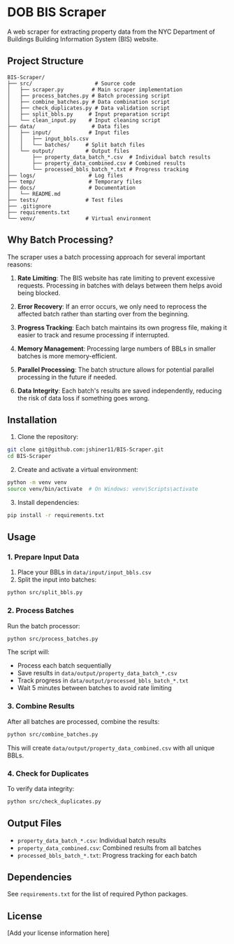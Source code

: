 # DOB BIS Scraper

A web scraper for extracting property data from the NYC Department of Buildings Building Information System (BIS) website.

## Project Structure

```
BIS-Scraper/
├── src/                    # Source code
│   ├── scraper.py         # Main scraper implementation
│   ├── process_batches.py # Batch processing script
│   ├── combine_batches.py # Data combination script
│   ├── check_duplicates.py # Data validation script
│   ├── split_bbls.py     # Input preparation script
│   └── clean_input.py    # Input cleaning script
├── data/                  # Data files
│   ├── input/            # Input files
│   │   ├── input_bbls.csv
│   │   └── batches/     # Split batch files
│   └── output/          # Output files
│       ├── property_data_batch_*.csv  # Individual batch results
│       ├── property_data_combined.csv # Combined results
│       └── processed_bbls_batch_*.txt # Progress tracking
├── logs/                 # Log files
├── temp/                 # Temporary files
├── docs/                 # Documentation
│   └── README.md
├── tests/               # Test files
├── .gitignore
├── requirements.txt
└── venv/                # Virtual environment
```

## Why Batch Processing?

The scraper uses a batch processing approach for several important reasons:

1. **Rate Limiting**: The BIS website has rate limiting to prevent excessive requests. Processing in batches with delays between them helps avoid being blocked.

2. **Error Recovery**: If an error occurs, we only need to reprocess the affected batch rather than starting over from the beginning.

3. **Progress Tracking**: Each batch maintains its own progress file, making it easier to track and resume processing if interrupted.

4. **Memory Management**: Processing large numbers of BBLs in smaller batches is more memory-efficient.

5. **Parallel Processing**: The batch structure allows for potential parallel processing in the future if needed.

6. **Data Integrity**: Each batch's results are saved independently, reducing the risk of data loss if something goes wrong.

## Installation

1. Clone the repository:
```bash
git clone git@github.com:jshiner11/BIS-Scraper.git
cd BIS-Scraper
```

2. Create and activate a virtual environment:
```bash
python -m venv venv
source venv/bin/activate  # On Windows: venv\Scripts\activate
```

3. Install dependencies:
```bash
pip install -r requirements.txt
```

## Usage

### 1. Prepare Input Data

1. Place your BBLs in `data/input/input_bbls.csv`
2. Split the input into batches:
```bash
python src/split_bbls.py
```

### 2. Process Batches

Run the batch processor:
```bash
python src/process_batches.py
```

The script will:
- Process each batch sequentially
- Save results in `data/output/property_data_batch_*.csv`
- Track progress in `data/output/processed_bbls_batch_*.txt`
- Wait 5 minutes between batches to avoid rate limiting

### 3. Combine Results

After all batches are processed, combine the results:
```bash
python src/combine_batches.py
```

This will create `data/output/property_data_combined.csv` with all unique BBLs.

### 4. Check for Duplicates

To verify data integrity:
```bash
python src/check_duplicates.py
```

## Output Files

- `property_data_batch_*.csv`: Individual batch results
- `property_data_combined.csv`: Combined results from all batches
- `processed_bbls_batch_*.txt`: Progress tracking for each batch

## Dependencies

See `requirements.txt` for the list of required Python packages.

## License

[Add your license information here]
